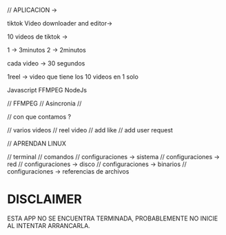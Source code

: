 
// APLICACION ->

tiktok Video downloader and editor->

10 videos de tiktok ->

1 -> 3minutos
2 -> 2minutos

cada video -> 30 segundos

1reel -> video que tiene los 10 videos en 1 solo

Javascript
FFMPEG
NodeJs

// FFMPEG
// Asincronia
// 

// con que contamos ? 

// varios videos
// reel video
// add like
// add user request

// APRENDAN LINUX

// terminal
// comandos
// configuraciones -> sistema
// configuraciones -> red
// configuraciones -> disco
// configuraciones -> binarios
// configuraciones -> referencias de archivos
# DISCLAIMER
ESTA APP NO SE ENCUENTRA TERMINADA, PROBABLEMENTE NO INICIE AL INTENTAR ARRANCARLA. 
